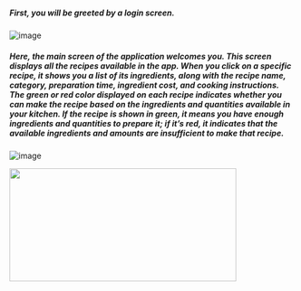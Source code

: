 ##### First, you will be greeted by a login screen.
![image](https://github.com/user-attachments/assets/b9441731-9173-41b7-9ed7-ea1f65a9b2e3)


##### Here, the main screen of the application welcomes you. This screen displays all the recipes available in the app. When you click on a specific recipe, it shows you a list of its ingredients, along with the recipe name, category, preparation time, ingredient cost, and cooking instructions. The green or red color displayed on each recipe indicates whether you can make the recipe based on the ingredients and quantities available in your kitchen. If the recipe is shown in green, it means you have enough ingredients and quantities to prepare it; if it’s red, it indicates that the available ingredients and amounts are insufficient to make that recipe.
![image](https://github.com/user-attachments/assets/303f254e-e969-485c-be79-79037abde972)

<img src="https://github.com/user-attachments/assets/8f56ab9f-352a-4452-b30c-19ebde040f18" width="400" height="200"> 





